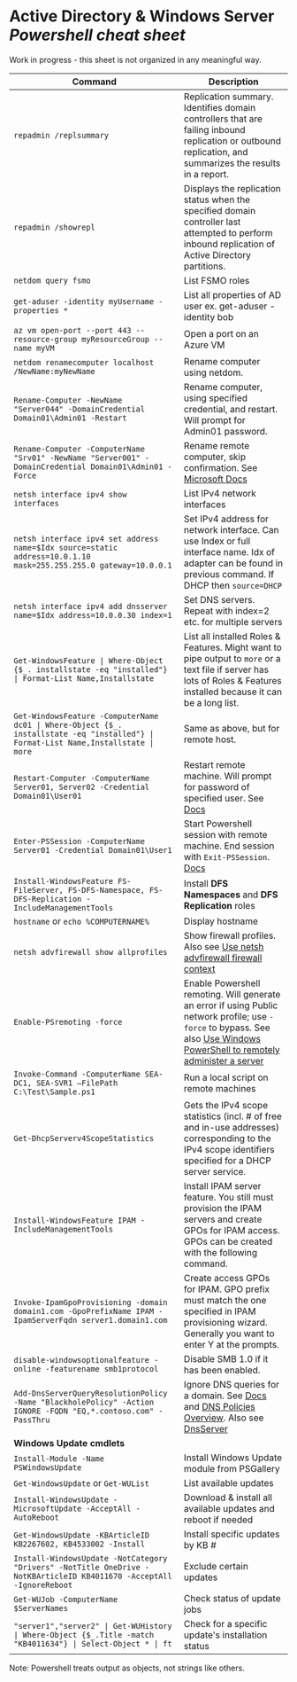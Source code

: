 # Active Directory & Windows Server *Powershell cheat sheet*

Work in progress - this sheet is not organized in any meaningful way.

| Command | Description
| --- | --- |
| `repadmin /replsummary` | Replication summary. Identifies domain controllers that are failing inbound replication or outbound replication, and summarizes the results in a report. |
| `repadmin /showrepl` | Displays the replication status when the specified domain controller last attempted to perform inbound replication of Active Directory partitions. |
| `netdom query fsmo` | List FSMO roles |
| `get-aduser -identity myUsername -properties *` | List all properties of AD user ex. get-aduser -identity bob |
| `az vm open-port --port 443 --resource-group myResourceGroup --name myVM` | Open a port on an Azure VM |
| `netdom renamecomputer localhost /NewName:myNewName` | Rename computer using netdom. |
| `Rename-Computer -NewName "Server044" -DomainCredential Domain01\Admin01 -Restart` | Rename computer, using specified credential, and restart. Will prompt for Admin01 password. |
| `Rename-Computer -ComputerName "Srv01" -NewName "Server001" -DomainCredential Domain01\Admin01 -Force` | Rename remote computer, skip confirmation. See [Microsoft Docs](https://docs.microsoft.com/en-us/powershell/module/microsoft.powershell.management/rename-computer?view=powershell-7.2) |
| `netsh interface ipv4 show interfaces` | List IPv4 network interfaces |
| `netsh interface ipv4 set address name=$Idx source=static address=10.0.1.10 mask=255.255.255.0 gateway=10.0.0.1` | Set IPv4 address for network interface. Can use Index or full interface name. Idx of adapter can be found in previous command. If DHCP then `source=DHCP` |
| `netsh interface ipv4 add dnsserver name=$Idx address=10.0.0.30 index=1` | Set DNS servers. Repeat with index=2 etc. for multiple servers |
| `Get-WindowsFeature \| Where-Object {$_. installstate -eq "installed"} \| Format-List Name,Installstate` | List all installed Roles & Features. Might want to pipe output to `more` or a text file if server has lots of Roles & Features installed because it can be a long list. |
| `Get-WindowsFeature -ComputerName dc01 \| Where-Object {$_. installstate -eq "installed"} \| Format-List Name,Installstate \| more` | Same as above, but for remote host. |
| `Restart-Computer -ComputerName Server01, Server02 -Credential Domain01\User01` | Restart remote machine. Will prompt for password of specified user. See [Docs](https://docs.microsoft.com/en-us/powershell/module/microsoft.powershell.management/restart-computer?view=powershell-7.2) |
| `Enter-PSSession -ComputerName Server01 -Credential Domain01\User1` | Start Powershell session with remote machine. End session with `Exit-PSSession`. [Docs](https://docs.microsoft.com/en-us/powershell/module/microsoft.powershell.core/enter-pssession?view=powershell-7.2) |
| `Install-WindowsFeature FS-FileServer, FS-DFS-Namespace, FS-DFS-Replication -IncludeManagementTools` | Install **DFS Namespaces** and **DFS Replication** roles |
| `hostname` or `echo %COMPUTERNAME%` | Display hostname |
| `netsh advfirewall show allprofiles` | Show firewall profiles. Also see [Use netsh advfirewall firewall context](https://docs.microsoft.com/en-us/troubleshoot/windows-server/networking/netsh-advfirewall-firewall-control-firewall-behavior) |
| `Enable-PSremoting -force` | Enable Powershell remoting. Will generate an error if using Public network profile; use `-force` to bypass. See also [Use Windows PowerShell to remotely administer a server](https://docs.microsoft.com/en-us/learn/modules/describe-windows-server-administration-tools/6-use-windows-powershell-to-remotely-administer-server) |
| `Invoke-Command -ComputerName SEA-DC1, SEA-SVR1 –FilePath C:\Test\Sample.ps1` | Run a local script on remote machines |
| `Get-DhcpServerv4ScopeStatistics` | Gets the IPv4 scope statistics (incl. # of free and in-use addresses) corresponding to the IPv4 scope identifiers specified for a DHCP server service. |
| `Install-WindowsFeature IPAM -IncludeManagementTools` | Install IPAM server feature. You still must provision the IPAM servers and create GPOs for IPAM access. GPOs can be created with the following command. |
| `Invoke-IpamGpoProvisioning -domain domain1.com -GpoPrefixName IPAM -IpamServerFqdn server1.domain1.com` | Create access GPOs for IPAM. GPO prefix must match the one specified in IPAM provisioning wizard. Generally you want to enter Y at the prompts. |
| `disable-windowsoptionalfeature -online -featurename smb1protocol` | Disable SMB 1.0 if it has been enabled. |
| `Add-DnsServerQueryResolutionPolicy -Name "BlackholePolicy" -Action IGNORE -FQDN "EQ,*.contoso.com" -PassThru` | Ignore DNS queries for a domain. See [Docs](https://learn.microsoft.com/en-us/powershell/module/dnsserver/add-dnsserverqueryresolutionpolicy?view=windowsserver2022-ps) and [DNS Policies Overview](https://learn.microsoft.com/en-us/windows-server/networking/dns/deploy/dns-policies-overview). Also see [DnsServer](https://learn.microsoft.com/en-us/powershell/module/dnsserver/?view=windowsserver2022-ps) |
| **Windows Update cmdlets** | 
| `Install-Module -Name PSWindowsUpdate` | Install Windows Update module from PSGallery |
| `Get-WindowsUpdate` or `Get-WUList` | List available updates |
| `Install-WindowsUpdate -MicrosoftUpdate -AcceptAll -AutoReboot` | Download & install all available updates and reboot if needed |
| `Get-WindowsUpdate -KBArticleID KB2267602, KB4533002 -Install` | Install specific updates by KB # |
| `Install-WindowsUpdate -NotCategory "Drivers" -NotTitle OneDrive -NotKBArticleID KB4011670 -AcceptAll -IgnoreReboot` | Exclude certain updates |
| `Get-WUJob -ComputerName $ServerNames` | Check status of update jobs |
| `"server1","server2" \| Get-WUHistory \| Where-Object {$_.Title -match "KB4011634"} \| Select-Object * \| ft` | Check for a specific update's installation status |

Note: Powershell treats output as objects, not strings like others.
